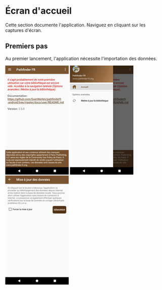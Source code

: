 # Écran d'accueil

Cette section documente l'application. Naviguez en cliquant sur les captures d'écran.

## Premiers pas

Au premier lancement, l'application nécessite l'importation des données. 

<a href="."><img src="../images/welcome-first-time_small.jpg" title="Accueil"/></a>
<a href="navigation/"><img src="../images/navigation-first-time_small.jpg" title="Navigation (première fois)"/></a>
<a href="importdata/"><img src="../images/loaddata-first-time_small.jpg" title="Importer les données (première fois)"/></a>

 


